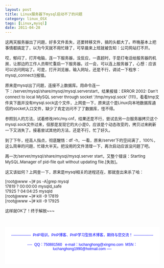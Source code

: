 ```yaml
---
layout: post
title: Linux服务器下mysql启动不了的问题
category: linux_OSX
tags: [Linux,mysql]
date: 2011-04-28
---
```

<p><span style="font-size: small;">这两天服务器出了问题，好多文件丢失，还要转移文件，搞的头都大了。昨晚基本上把事情都搞定了，以为今天就不用忙碌了，可早晨来上班就被告知：公司网站打不开。</span></p>
<p><span style="font-size: small;">哎，郁闷了，打开电脑，连一下服务器，没反应，一直超时，于是打电话给服务器的机房，让那边的工作人员帮忙重启一下服务器。过一会，可以连上服务器了，心想：应该可以访问网站了。可是，打开浏览器，输入网址，还是不行，调试一下程序：mysql_connect()报错。</span></p>
<p><span style="font-size: small;">原来是mysql出了问题，连接不上数据库。用命令连一下：/server/mysql/share/mysql/mysql.serverstart，结果报错：ERROR 2002: Dan't connect to local MySQL server through socket '/tmp/mysql.sock' (111)，看看tmp文件夹下面并没有mysql.sock这个文件，上网查一下，原来这个是Linux向本地数据库通信的socket入口文件，缺少了肯定访问不了了数据库，怪不得。</span></p>
<p><span style="font-size: small;">参照别人的方法，试着修改/etc/my.cnf，结果还是不行，尝试去另一台服务器拷贝这个mysql.sock文件过来，但那是发现它的大小是0，应该是个动态改变的，拷贝过来刷新一下又消失了。接着尝试其他的方法，还是不行，忙了好久。</span></p>
<p><span style="font-size: small;">到了下午，经高人指点，彻底醒悟：df -h，一看，原来/server下的空间满了，100%，这么简单的问题，忙碌大半天。把没用的文件清理一下，再次启动应该没问题了吧。</span></p>
<p><span style="font-size: small;">再一次/server/mysql/share/mysql/mysql.server start，又整个错误：Starting MySQL.Manager of pid-file quit without updating file.[失败]。</span></p>
<p><span style="font-size: small;">这又该如何？上网查一下，原来是mysql相关的进程还在，那就查出来杀了哈：</span></p>
<p><span style="font-size: small;">[root@www ~]#  ps -A|grep mysql<br />
17819 ?        00:00:00 mysqld_safe<br />
17925 ?        04:04:25 mysqld<br />
[root@www ~]# kill -9 17819<br />
[root@www ~]# kill -9 17925</span></p>
<p><span style="font-size: small;">这样就OK了！终于解脱~~~</span></p>
<p><span style="font-size: small;">&nbsp;</span></p>
<div style="background-color: rgb(255, 255, 255); padding-top: 5px; padding-right: 5px; padding-bottom: 5px; padding-left: 5px; margin-top: 0px; margin-right: 0px; margin-bottom: 0px; margin-left: 0px; font-family: Arial, Verdana, sans-serif; font-size: 12px; ">
<p style="text-align: center;"><span style="color: rgb(0, 0, 255);">----------------&nbsp; PHP培训，PHP博客、PHP学习型技术博客，期待与您交流！ ----------------<br />
<br />
----&nbsp; QQ：750881560&nbsp;&nbsp; e-mail：luchanghong@xingmo.com&nbsp; MSN：luchanghong1990@hotmail.com ----</span></p>
<p style="text-align: center;">&nbsp;</p>
</div>
<p>&nbsp;</p>
